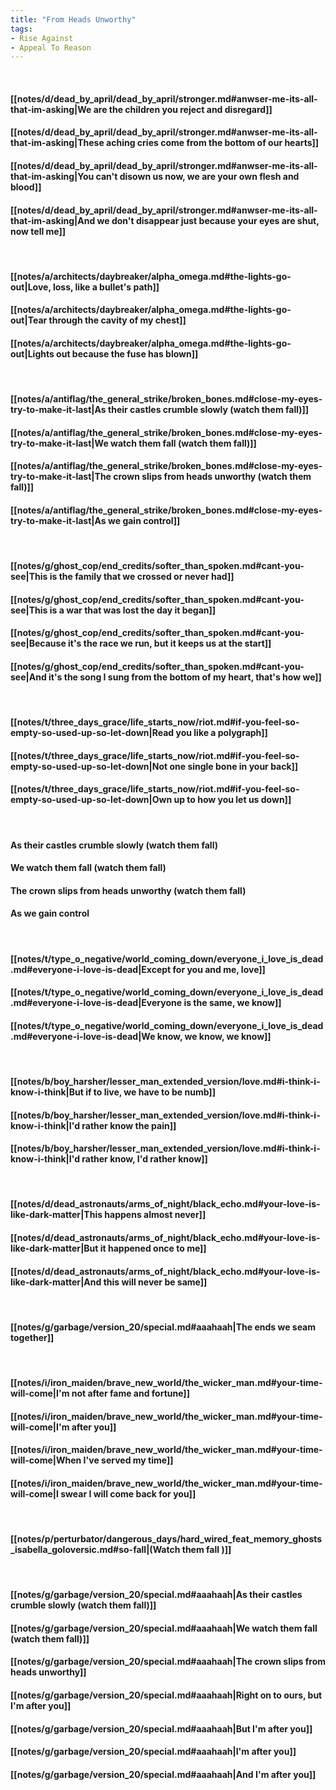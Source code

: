```yaml
---
title: "From Heads Unworthy"
tags:
- Rise Against
- Appeal To Reason
---
```

&nbsp;
#### [[notes/d/dead_by_april/dead_by_april/stronger.md#anwser-me-its-all-that-im-asking|We are the children you reject and disregard]]
#### [[notes/d/dead_by_april/dead_by_april/stronger.md#anwser-me-its-all-that-im-asking|These aching cries come from the bottom of our hearts]]
#### [[notes/d/dead_by_april/dead_by_april/stronger.md#anwser-me-its-all-that-im-asking|You can't disown us now, we are your own flesh and blood]]
#### [[notes/d/dead_by_april/dead_by_april/stronger.md#anwser-me-its-all-that-im-asking|And we don't disappear just because your eyes are shut, now tell me]]
&nbsp;
#### [[notes/a/architects/daybreaker/alpha_omega.md#the-lights-go-out|Love, loss, like a bullet's path]]
#### [[notes/a/architects/daybreaker/alpha_omega.md#the-lights-go-out|Tear through the cavity of my chest]]
#### [[notes/a/architects/daybreaker/alpha_omega.md#the-lights-go-out|Lights out because the fuse has blown]]
&nbsp;
#### [[notes/a/antiflag/the_general_strike/broken_bones.md#close-my-eyes-try-to-make-it-last|As their castles crumble slowly (watch them fall)]]
#### [[notes/a/antiflag/the_general_strike/broken_bones.md#close-my-eyes-try-to-make-it-last|We watch them fall (watch them fall)]]
#### [[notes/a/antiflag/the_general_strike/broken_bones.md#close-my-eyes-try-to-make-it-last|The crown slips from heads unworthy (watch them fall)]]
#### [[notes/a/antiflag/the_general_strike/broken_bones.md#close-my-eyes-try-to-make-it-last|As we gain control]]
&nbsp;
#### [[notes/g/ghost_cop/end_credits/softer_than_spoken.md#cant-you-see|This is the family that we crossed or never had]]
#### [[notes/g/ghost_cop/end_credits/softer_than_spoken.md#cant-you-see|This is a war that was lost the day it began]]
#### [[notes/g/ghost_cop/end_credits/softer_than_spoken.md#cant-you-see|Because it's the race we run, but it keeps us at the start]]
#### [[notes/g/ghost_cop/end_credits/softer_than_spoken.md#cant-you-see|And it's the song I sung from the bottom of my heart, that's how we]]
&nbsp;
#### [[notes/t/three_days_grace/life_starts_now/riot.md#if-you-feel-so-empty-so-used-up-so-let-down|Read you like a polygraph]]
#### [[notes/t/three_days_grace/life_starts_now/riot.md#if-you-feel-so-empty-so-used-up-so-let-down|Not one single bone in your back]]
#### [[notes/t/three_days_grace/life_starts_now/riot.md#if-you-feel-so-empty-so-used-up-so-let-down|Own up to how you let us down]]
&nbsp;
#### As their castles crumble slowly (watch them fall)
#### We watch them fall (watch them fall)
#### The crown slips from heads unworthy (watch them fall)
#### As we gain control
&nbsp;
#### [[notes/t/type_o_negative/world_coming_down/everyone_i_love_is_dead.md#everyone-i-love-is-dead|Except for you and me, love]]
#### [[notes/t/type_o_negative/world_coming_down/everyone_i_love_is_dead.md#everyone-i-love-is-dead|Everyone is the same, we know]]
#### [[notes/t/type_o_negative/world_coming_down/everyone_i_love_is_dead.md#everyone-i-love-is-dead|We know, we know, we know]]
&nbsp;
#### [[notes/b/boy_harsher/lesser_man_extended_version/love.md#i-think-i-know-i-think|But if to live, we have to be numb]]
#### [[notes/b/boy_harsher/lesser_man_extended_version/love.md#i-think-i-know-i-think|I'd rather know the pain]]
#### [[notes/b/boy_harsher/lesser_man_extended_version/love.md#i-think-i-know-i-think|I'd rather know, I'd rather know]]
&nbsp;
#### [[notes/d/dead_astronauts/arms_of_night/black_echo.md#your-love-is-like-dark-matter|This happens almost never]]
#### [[notes/d/dead_astronauts/arms_of_night/black_echo.md#your-love-is-like-dark-matter|But it happened once to me]]
#### [[notes/d/dead_astronauts/arms_of_night/black_echo.md#your-love-is-like-dark-matter|And this will never be same]]
&nbsp;
#### [[notes/g/garbage/version_20/special.md#aaahaah|The ends we seam together]]
&nbsp;
#### [[notes/i/iron_maiden/brave_new_world/the_wicker_man.md#your-time-will-come|I'm not after fame and fortune]]
#### [[notes/i/iron_maiden/brave_new_world/the_wicker_man.md#your-time-will-come|I'm after you]]
#### [[notes/i/iron_maiden/brave_new_world/the_wicker_man.md#your-time-will-come|When I've served my time]]
#### [[notes/i/iron_maiden/brave_new_world/the_wicker_man.md#your-time-will-come|I swear I will come back for you]]
&nbsp;
#### [[notes/p/perturbator/dangerous_days/hard_wired_feat_memory_ghosts_isabella_goloversic.md#so-fall|(Watch them fall )]]
&nbsp;
#### [[notes/g/garbage/version_20/special.md#aaahaah|As their castles crumble slowly (watch them fall)]]
#### [[notes/g/garbage/version_20/special.md#aaahaah|We watch them fall (watch them fall)]]
#### [[notes/g/garbage/version_20/special.md#aaahaah|The crown slips from heads unworthy]]
#### [[notes/g/garbage/version_20/special.md#aaahaah|Right on to ours, but I'm after you]]
#### [[notes/g/garbage/version_20/special.md#aaahaah|But I'm after you]]
#### [[notes/g/garbage/version_20/special.md#aaahaah|I'm after you]]
#### [[notes/g/garbage/version_20/special.md#aaahaah|And I'm after you]]
